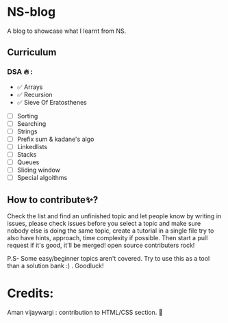 # NS-blog
A blog to showcase what I learnt from NS. 
## Curriculum
### DSA :fire: :
- :white_check_mark: Arrays
- :white_check_mark: Recursion
- :white_check_mark: Sieve Of Eratosthenes
- [ ] Sorting
- [ ] Searching
- [ ] Strings
- [ ] Prefix sum & kadane's algo
- [ ] Linkedlists
- [ ] Stacks
- [ ] Queues
- [ ] Sliding window
- [ ] Special algoithms
## How to contribute:sparkles:?
Check the list and find an unfinished topic and let people know by writing in issues, please check issues before you select a topic and make sure nobody else is doing the same topic, create a tutorial in a single file try to also have hints, approach, time complexity if possible. Then start a pull request if it's good, it'll be merged! open source contributers rock!

P.S- Some easy/beginner topics aren't covered. Try to use this as a tool than a solution bank :) . Goodluck!

# Credits:
Aman vijaywargi : contribution to HTML/CSS section. 🚀
